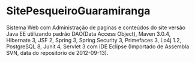 # SitePesqueiroGuaramiranga
Sistema Web com Administração de paginas e conteúdos do site versão Java EE utilizando padrão DAO(Data Access Object), Maven 3.0.4, Hibernate 3, JSF 2, Spring 3, Spring Security 3, Primefaces 3, Lo4j 1.2, PostgreSQL 8, Junit 4, Servlet 3 com IDE Eclipse (Importado de Assembla SVN, data do repositório de 2012-09-13).
